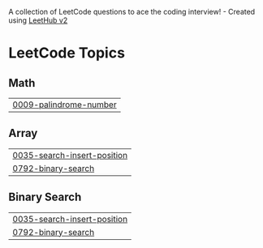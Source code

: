 A collection of LeetCode questions to ace the coding interview! - Created using [LeetHub v2](https://github.com/arunbhardwaj/LeetHub-2.0)
<!---LeetCode Topics Start-->
# LeetCode Topics
## Math
|  |
| ------- |
| [0009-palindrome-number](https://github.com/chandraparsad3/LeetCode/tree/master/0009-palindrome-number) |
## Array
|  |
| ------- |
| [0035-search-insert-position](https://github.com/chandraparsad3/LeetCode/tree/master/0035-search-insert-position) |
| [0792-binary-search](https://github.com/chandraparsad3/LeetCode/tree/master/0792-binary-search) |
## Binary Search
|  |
| ------- |
| [0035-search-insert-position](https://github.com/chandraparsad3/LeetCode/tree/master/0035-search-insert-position) |
| [0792-binary-search](https://github.com/chandraparsad3/LeetCode/tree/master/0792-binary-search) |
<!---LeetCode Topics End-->